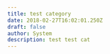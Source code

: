 ```yaml
---
title: test category
date: 2018-02-27T16:02:01.250Z
draft: false
author: System
description: test test cat
---
```


